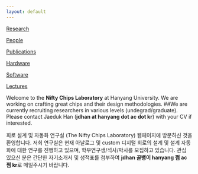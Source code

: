 ```yaml
---
layout: default
---
```


[Research](./research.html)

[People](./people.html)

[Publications](./publications.html)

[Hardware](./chips.html)

[Software](./software.html)

[Lectures](./lectures.html)

Welcome to the **Nifty Chips Laboratory** at Hanyang University. 
We are working on crafting great chips and their design methodologies.
##We are currently recruiting researchers in various levels (undegrad/graduate). Please contact Jaeduk Han (**jdhan at hanyang dot ac dot kr**) with your CV if interested.

회로 설계 및 자동화 연구실 (The Nifty Chips Laboratory) 웹페이지에 방문하신 것을 환영합니다. 저희 연구실은 현재 아날로그 및 custom 디지털 회로의 설계 및 설계 자동화에 대한 연구를 진행하고 있으며, 학부연구생/석사/박사를 모집하고 있습니다. 관심 있으신 분은 간단한 자기소개서 및 성적표를 첨부하여 **jdhan 골뱅이 hanyang 쩜 ac 쩜 kr**로 메일주시기 바랍니다.
